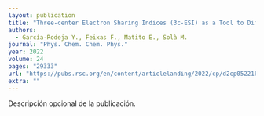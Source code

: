 ```yaml
---
layout: publication
title: "Three-center Electron Sharing Indices (3c-ESI) as a Tool to Differentiate among (An)agostic Interactions and Hydrogen Bonds in Transition Metal Complexes"
authors:
  - García-Rodeja Y., Feixas F., Matito E., Solà M.
journal: "Phys. Chem. Chem. Phys."
year: 2022
volume: 24
pages: "29333"
url: "https://pubs.rsc.org/en/content/articlelanding/2022/cp/d2cp05221k"
extra: ""
---
```


Descripción opcional de la publicación.
